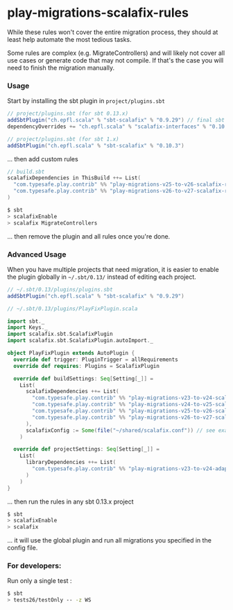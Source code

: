 # play-migrations-scalafix-rules

While these rules won't cover the entire migration process, they should at least help automate
the most tedious tasks.

Some rules are complex (e.g. MigrateControllers) and will likely not cover all use cases or
generate code that may not compile. If that's the case you will need to finish the migration
manually.

### Usage

Start by installing the sbt plugin in `project/plugins.sbt`

```scala
// project/plugins.sbt (for sbt 0.13.x)
addSbtPlugin("ch.epfl.scala" % "sbt-scalafix" % "0.9.29") // final sbt 0.13.x version
dependencyOverrides += "ch.epfl.scala" % "scalafix-interfaces" % "0.10.3"
```

```scala
// project/plugins.sbt (for sbt 1.x)
addSbtPlugin("ch.epfl.scala" % "sbt-scalafix" % "0.10.3")
```

... then add custom rules

```scala
// build.sbt
scalafixDependencies in ThisBuild ++= List(
  "com.typesafe.play.contrib" %% "play-migrations-v25-to-v26-scalafix-rules" % "0.1.0-SNAPSHOT",
  "com.typesafe.play.contrib" %% "play-migrations-v26-to-v27-scalafix-rules" % "0.1.0-SNAPSHOT"
)
```

```sh
$ sbt
> scalafixEnable
> scalafix MigrateControllers
```

... then remove the plugin and all rules once you're done.

### Advanced Usage

When you have multiple projects that need migration, it is easier to enable the plugin globally
in `~/.sbt/0.13/` instead of editing each project.

```scala
// ~/.sbt/0.13/plugins/plugins.sbt
addSbtPlugin("ch.epfl.scala" % "sbt-scalafix" % "0.9.29")
```

```scala
// ~/.sbt/0.13/plugins/PlayFixPlugin.scala

import sbt._
import Keys._
import scalafix.sbt.ScalafixPlugin
import scalafix.sbt.ScalafixPlugin.autoImport._

object PlayFixPlugin extends AutoPlugin {
  override def trigger: PluginTrigger = allRequirements
  override def requires: Plugins = ScalafixPlugin

  override def buildSettings: Seq[Setting[_]] =
    List(
      scalafixDependencies ++= List(
        "com.typesafe.play.contrib" %% "play-migrations-v23-to-v24-scalafix-rules" % "0.1.0-SNAPSHOT",
        "com.typesafe.play.contrib" %% "play-migrations-v24-to-v25-scalafix-rules" % "0.1.0-SNAPSHOT",
        "com.typesafe.play.contrib" %% "play-migrations-v25-to-v26-scalafix-rules" % "0.1.0-SNAPSHOT",
        "com.typesafe.play.contrib" %% "play-migrations-v26-to-v27-scalafix-rules" % "0.1.0-SNAPSHOT"
      ),
      scalafixConfig := Some(file("~/shared/scalafix.conf")) // see examples
    )

  override def projectSettings: Seq[Setting[_]] =
    List(
      libraryDependencies ++= List(
        "com.typesafe.play.contrib" %% "play-migrations-v23-to-v24-adapters" % "0.1.0-SNAPSHOT"
      )
    )
}

```

... then run the rules in any sbt 0.13.x project

```sh
$ sbt
> scalafixEnable
> scalafix
```

... it will use the global plugin and run all migrations you specified in the config file.

### For developers:

Run only a single test :

```sh
$ sbt
> tests26/testOnly -- -z WS
```
